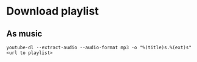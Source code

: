 # Download playlist
## As music
`youtube-dl --extract-audio --audio-format mp3 -o "%(title)s.%(ext)s" <url to playlist>`
